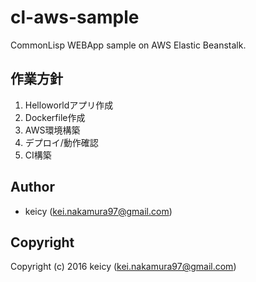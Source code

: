 # cl-aws-sample
CommonLisp WEBApp sample on AWS Elastic Beanstalk.

## 作業方針

1. Helloworldアプリ作成
1. Dockerfile作成
1. AWS環境構築
1. デプロイ/動作確認
1. CI構築

## Author

* keicy (kei.nakamura97@gmail.com)

## Copyright

Copyright (c) 2016 keicy (kei.nakamura97@gmail.com)
